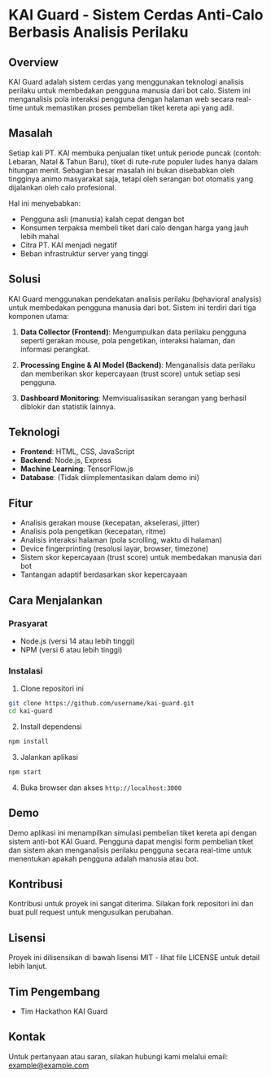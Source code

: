 # KAI Guard - Sistem Cerdas Anti-Calo Berbasis Analisis Perilaku

## Overview

KAI Guard adalah sistem cerdas yang menggunakan teknologi analisis perilaku untuk membedakan pengguna manusia dari bot calo. Sistem ini menganalisis pola interaksi pengguna dengan halaman web secara real-time untuk memastikan proses pembelian tiket kereta api yang adil.

## Masalah

Setiap kali PT. KAI membuka penjualan tiket untuk periode puncak (contoh: Lebaran, Natal & Tahun Baru), tiket di rute-rute populer ludes hanya dalam hitungan menit. Sebagian besar masalah ini bukan disebabkan oleh tingginya animo masyarakat saja, tetapi oleh serangan bot otomatis yang dijalankan oleh calo profesional.

Hal ini menyebabkan:
- Pengguna asli (manusia) kalah cepat dengan bot
- Konsumen terpaksa membeli tiket dari calo dengan harga yang jauh lebih mahal
- Citra PT. KAI menjadi negatif
- Beban infrastruktur server yang tinggi

## Solusi

KAI Guard menggunakan pendekatan analisis perilaku (behavioral analysis) untuk membedakan pengguna manusia dari bot. Sistem ini terdiri dari tiga komponen utama:

1. **Data Collector (Frontend)**: Mengumpulkan data perilaku pengguna seperti gerakan mouse, pola pengetikan, interaksi halaman, dan informasi perangkat.

2. **Processing Engine & AI Model (Backend)**: Menganalisis data perilaku dan memberikan skor kepercayaan (trust score) untuk setiap sesi pengguna.

3. **Dashboard Monitoring**: Memvisualisasikan serangan yang berhasil diblokir dan statistik lainnya.

## Teknologi

- **Frontend**: HTML, CSS, JavaScript
- **Backend**: Node.js, Express
- **Machine Learning**: TensorFlow.js
- **Database**: (Tidak diimplementasikan dalam demo ini)

## Fitur

- Analisis gerakan mouse (kecepatan, akselerasi, jitter)
- Analisis pola pengetikan (kecepatan, ritme)
- Analisis interaksi halaman (pola scrolling, waktu di halaman)
- Device fingerprinting (resolusi layar, browser, timezone)
- Sistem skor kepercayaan (trust score) untuk membedakan manusia dari bot
- Tantangan adaptif berdasarkan skor kepercayaan

## Cara Menjalankan

### Prasyarat

- Node.js (versi 14 atau lebih tinggi)
- NPM (versi 6 atau lebih tinggi)

### Instalasi

1. Clone repositori ini

```bash
git clone https://github.com/username/kai-guard.git
cd kai-guard
```

2. Install dependensi

```bash
npm install
```

3. Jalankan aplikasi

```bash
npm start
```

4. Buka browser dan akses `http://localhost:3000`

## Demo

Demo aplikasi ini menampilkan simulasi pembelian tiket kereta api dengan sistem anti-bot KAI Guard. Pengguna dapat mengisi form pembelian tiket dan sistem akan menganalisis perilaku pengguna secara real-time untuk menentukan apakah pengguna adalah manusia atau bot.

## Kontribusi

Kontribusi untuk proyek ini sangat diterima. Silakan fork repositori ini dan buat pull request untuk mengusulkan perubahan.

## Lisensi

Proyek ini dilisensikan di bawah lisensi MIT - lihat file LICENSE untuk detail lebih lanjut.

## Tim Pengembang

- Tim Hackathon KAI Guard

## Kontak

Untuk pertanyaan atau saran, silakan hubungi kami melalui email: example@example.com